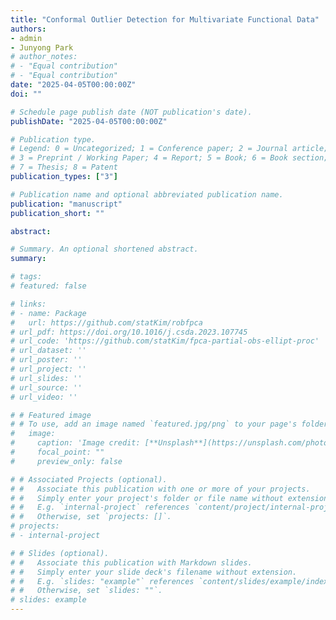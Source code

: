 ```yaml
---
title: "Conformal Outlier Detection for Multivariate Functional Data"
authors:
- admin
- Junyong Park
# author_notes:
# - "Equal contribution"
# - "Equal contribution"
date: "2025-04-05T00:00:00Z"
doi: ""

# Schedule page publish date (NOT publication's date).
publishDate: "2025-04-05T00:00:00Z"

# Publication type.
# Legend: 0 = Uncategorized; 1 = Conference paper; 2 = Journal article;
# 3 = Preprint / Working Paper; 4 = Report; 5 = Book; 6 = Book section;
# 7 = Thesis; 8 = Patent
publication_types: ["3"]

# Publication name and optional abbreviated publication name.
publication: "manuscript"
publication_short: ""

abstract: 

# Summary. An optional shortened abstract.
summary: 

# tags:
# featured: false

# links:
# - name: Package
#   url: https://github.com/statKim/robfpca
# url_pdf: https://doi.org/10.1016/j.csda.2023.107745
# url_code: 'https://github.com/statKim/fpca-partial-obs-ellipt-proc'
# url_dataset: ''
# url_poster: ''
# url_project: ''
# url_slides: ''
# url_source: ''
# url_video: ''

# # Featured image
# # To use, add an image named `featured.jpg/png` to your page's folder. 
#   image:
#     caption: 'Image credit: [**Unsplash**](https://unsplash.com/photos/s9CC2SKySJM)'
#     focal_point: ""
#     preview_only: false

# # Associated Projects (optional).
# #   Associate this publication with one or more of your projects.
# #   Simply enter your project's folder or file name without extension.
# #   E.g. `internal-project` references `content/project/internal-project/index.md`.
# #   Otherwise, set `projects: []`.
# projects:
# - internal-project

# # Slides (optional).
# #   Associate this publication with Markdown slides.
# #   Simply enter your slide deck's filename without extension.
# #   E.g. `slides: "example"` references `content/slides/example/index.md`.
# #   Otherwise, set `slides: ""`.
# slides: example
---
```


<!--
{{% callout note %}}
Create your slides in Markdown - click the *Slides* button to check out the example.
{{% /callout %}}

Supplementary notes can be added here, including [code, math, and images](https://wowchemy.com/docs/writing-markdown-latex/).
-->
